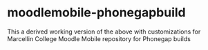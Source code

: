 # moodlemobile-phonegapbuild

This a derived working version of the above with customizations for Marcellin College
Moodle Mobile repository for Phonegap builds
